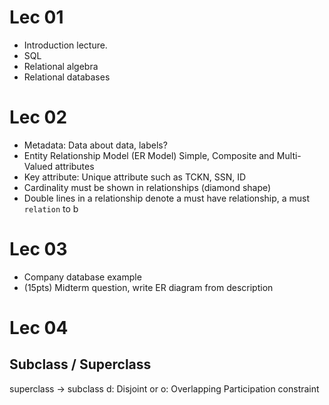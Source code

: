 # Lec 01

* Introduction lecture. 
* SQL
* Relational algebra
* Relational databases

# Lec 02
* Metadata: Data about data, labels?
* Entity Relationship Model (ER Model)
	Simple, Composite and Multi-Valued attributes
* Key attribute: Unique attribute such as TCKN, SSN, ID
* Cardinality must be shown in relationships (diamond shape)
* Double lines in a relationship denote a must have relationship, a must `relation` to b

# Lec 03
* Company database example
* (15pts) Midterm question, write ER diagram from description

# Lec 04
## Subclass / Superclass
superclass -> subclass
d: Disjoint or o: Overlapping
Participation constraint

 